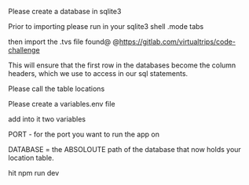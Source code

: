 Please create a database in sqlite3 

Prior to importing please run in your sqlite3 shell .mode tabs

then import the .tvs file found@ @https://gitlab.com/virtualtrips/code-challenge

This will ensure that the first row in the databases become the column headers, which we use to access in our sql statements. 

Please call the table locations

Please create a variables.env file

add into it two variables

PORT - for the port you want to run the app on

DATABASE = the ABSOLOUTE path of the database that now holds your location table.

hit npm run dev



